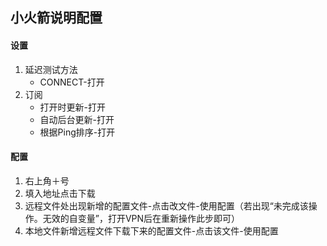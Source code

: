 ## 小火箭说明配置
#### 设置
1. 延迟测试方法
    - CONNECT-打开
2. 订阅
      - 打开时更新-打开
      - 自动后台更新-打开
      - 根据Ping排序-打开
  
#### 配置
1. 右上角＋号
2. 填入地址点击下载
3. 远程文件处出现新增的配置文件-点击改文件-使用配置（若出现“未完成该操作。无效的自变量”，打开VPN后在重新操作此步即可）
4. 本地文件新增远程文件下载下来的配置文件-点击该文件-使用配置
